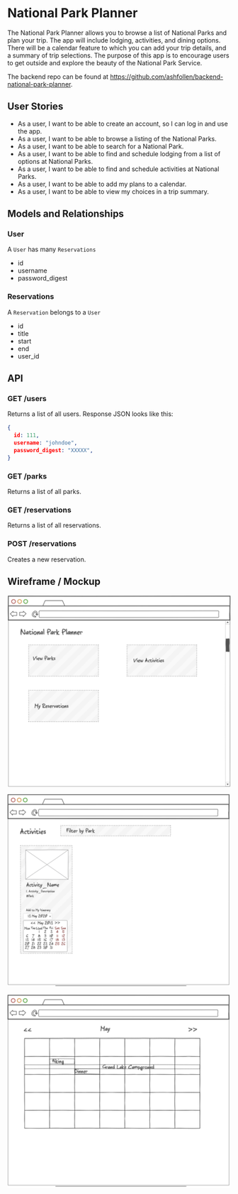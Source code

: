 # National Park Planner

The National Park Planner allows you to browse a list of National Parks and plan your trip. The app will include lodging, activities, and dining options. There will be a calendar feature to which you can add your trip details, and a summary of trip selections. The purpose of this app is to encourage users to get outside and explore the beauty of the National Park Service. 

The backend repo can be found at https://github.com/ashfollen/backend-national-park-planner. 


## User Stories

* As a user, I want to be able to create an account, so I can log in and use the app.
* As a user, I want to be able to browse a listing of the National Parks. 
* As a user, I want to be able to search for a National Park. 
* As a user, I want to be able to find and schedule lodging from a list of options at National Parks.
* As a user, I want to be able to find and schedule activities at National Parks. 
* As a user, I want to be able to add my plans to a calendar. 
* As a user, I want to be able to view my choices in a trip summary. 


## Models and Relationships

### User

A `User` has many `Reservations`

* id
* username
* password_digest

### Reservations

A `Reservation` belongs to a `User`

* id
* title 
* start
* end
* user_id

## API

### GET /users

Returns a list of all users. Response JSON looks like this:

```json
{ 
  id: 111,
  username: "johndoe",
  password_digest: "XXXXX",
}
```

### GET /parks

Returns a list of all parks. 

### GET /reservations

Returns a list of all reservations. 

### POST /reservations 

Creates a new reservation. 


## Wireframe / Mockup

![Wireframe1](src/images/Home.png)

![Wireframe2](src/images/Activities.png)

![Wireframe3](src/images/Calendar.png)

